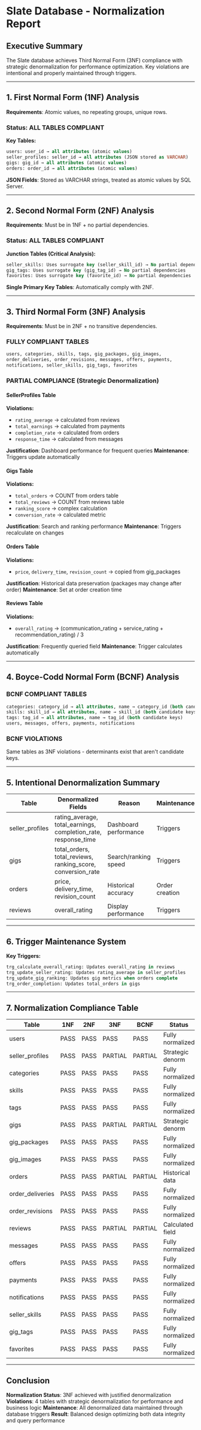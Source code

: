 # Slate Database - Normalization Report

## Executive Summary
The Slate database achieves Third Normal Form (3NF) compliance with strategic denormalization for performance optimization. Key violations are intentional and properly maintained through triggers.

---

## 1. First Normal Form (1NF) Analysis

**Requirements**: Atomic values, no repeating groups, unique rows.

### Status: ALL TABLES COMPLIANT

**Key Tables:**
```sql
users: user_id → all attributes (atomic values)
seller_profiles: seller_id → all attributes (JSON stored as VARCHAR)
gigs: gig_id → all attributes (atomic values)
orders: order_id → all attributes (atomic values)
```

**JSON Fields**: Stored as VARCHAR strings, treated as atomic values by SQL Server.

---

## 2. Second Normal Form (2NF) Analysis

**Requirements**: Must be in 1NF + no partial dependencies.

### Status: ALL TABLES COMPLIANT

**Junction Tables (Critical Analysis):**
```sql
seller_skills: Uses surrogate key (seller_skill_id) → No partial dependencies
gig_tags: Uses surrogate key (gig_tag_id) → No partial dependencies
favorites: Uses surrogate key (favorite_id) → No partial dependencies
```

**Single Primary Key Tables**: Automatically comply with 2NF.

---

## 3. Third Normal Form (3NF) Analysis

**Requirements**: Must be in 2NF + no transitive dependencies.

### FULLY COMPLIANT TABLES
```sql
users, categories, skills, tags, gig_packages, gig_images, 
order_deliveries, order_revisions, messages, offers, payments, 
notifications, seller_skills, gig_tags, favorites
```

### PARTIAL COMPLIANCE (Strategic Denormalization)

#### SellerProfiles Table
**Violations:**
- `rating_average` → calculated from reviews
- `total_earnings` → calculated from payments  
- `completion_rate` → calculated from orders
- `response_time` → calculated from messages

**Justification**: Dashboard performance for frequent queries
**Maintenance**: Triggers update automatically

#### Gigs Table  
**Violations:**
- `total_orders` → COUNT from orders table
- `total_reviews` → COUNT from reviews table
- `ranking_score` → complex calculation
- `conversion_rate` → calculated metric

**Justification**: Search and ranking performance
**Maintenance**: Triggers recalculate on changes

#### Orders Table
**Violations:**
- `price`, `delivery_time`, `revision_count` → copied from gig_packages

**Justification**: Historical data preservation (packages may change after order)
**Maintenance**: Set at order creation time

#### Reviews Table
**Violations:**
- `overall_rating` → (communication_rating + service_rating + recommendation_rating) / 3

**Justification**: Frequently queried field
**Maintenance**: Trigger calculates automatically

---

## 4. Boyce-Codd Normal Form (BCNF) Analysis

### BCNF COMPLIANT TABLES
```sql
categories: category_id → all attributes, name → category_id (both candidate keys)
skills: skill_id → all attributes, name → skill_id (both candidate keys)  
tags: tag_id → all attributes, name → tag_id (both candidate keys)
users, messages, offers, payments, notifications
```

### BCNF VIOLATIONS
Same tables as 3NF violations - determinants exist that aren't candidate keys.

---

## 5. Intentional Denormalization Summary

| Table | Denormalized Fields | Reason | Maintenance |
|-------|-------------------|---------|-------------|
| seller_profiles | rating_average, total_earnings, completion_rate, response_time | Dashboard performance | Triggers |
| gigs | total_orders, total_reviews, ranking_score, conversion_rate | Search/ranking speed | Triggers |
| orders | price, delivery_time, revision_count | Historical accuracy | Order creation |
| reviews | overall_rating | Display performance | Triggers |

---

## 6. Trigger Maintenance System

**Key Triggers:**
```sql
trg_calculate_overall_rating: Updates overall_rating in reviews
trg_update_seller_rating: Updates rating_average in seller_profiles  
trg_update_gig_ranking: Updates gig metrics when orders complete
trg_order_completion: Updates total_orders in gigs
```

---

## 7. Normalization Compliance Table

| Table | 1NF | 2NF | 3NF | BCNF | Status |
|-------|-----|-----|-----|------|--------|
| users | PASS | PASS | PASS | PASS | Fully normalized |
| seller_profiles | PASS | PASS | PARTIAL | PARTIAL | Strategic denorm |
| categories | PASS | PASS | PASS | PASS | Fully normalized |
| skills | PASS | PASS | PASS | PASS | Fully normalized |
| tags | PASS | PASS | PASS | PASS | Fully normalized |
| gigs | PASS | PASS | PARTIAL | PARTIAL | Strategic denorm |
| gig_packages | PASS | PASS | PASS | PASS | Fully normalized |
| gig_images | PASS | PASS | PASS | PASS | Fully normalized |
| orders | PASS | PASS | PARTIAL | PARTIAL | Historical data |
| order_deliveries | PASS | PASS | PASS | PASS | Fully normalized |
| order_revisions | PASS | PASS | PASS | PASS | Fully normalized |
| reviews | PASS | PASS | PARTIAL | PARTIAL | Calculated field |
| messages | PASS | PASS | PASS | PASS | Fully normalized |
| offers | PASS | PASS | PASS | PASS | Fully normalized |
| payments | PASS | PASS | PASS | PASS | Fully normalized |
| notifications | PASS | PASS | PASS | PASS | Fully normalized |
| seller_skills | PASS | PASS | PASS | PASS | Fully normalized |
| gig_tags | PASS | PASS | PASS | PASS | Fully normalized |
| favorites | PASS | PASS | PASS | PASS | Fully normalized |

---

## Conclusion

**Normalization Status**: 3NF achieved with justified denormalization
**Violations**: 4 tables with strategic denormalization for performance and business logic
**Maintenance**: All denormalized data maintained through database triggers
**Result**: Balanced design optimizing both data integrity and query performance